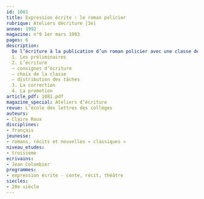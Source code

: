 ```yaml
---
id: 1081
title: Expression écrite : le roman policier 
rubrique: Ateliers décriture [3e]
annee: 1992
magazine: n°9 1er mars 1993
pages: 6
description: 
  De l’écriture à la publication d’un roman policier avec une classe de troisième : compte rendu d’une expérience pédagogique menée avec l’écrivain Jean Colombier…
  1. Les préliminaires
  2. L’écriture
  – consignes d’écriture
  – choix de la classe
  – distribution des tâches
  3. La correction
  4. La promotion
article_pdf: 1081.pdf
magazine_special: Ateliers d’écriture
revue: L’école des lettres des collèges
auteurs:
- Claire Roux
disciplines:
- français
jeunesse:
- romans, récits et nouvelles « classiques »
niveau_etudes:
- troisième
ecrivains:
- Jean Colombier
programmes:
- expression écrite - conte, récit, théâtre
siecles:
- 20e siècle
---
```

